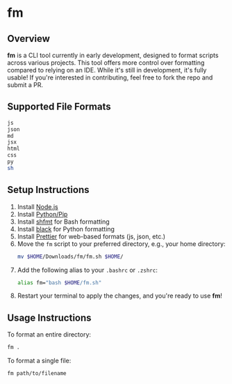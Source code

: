 # fm

## Overview

**fm** is a CLI tool currently in early development, designed to format scripts across various projects. This tool offers more control over formatting compared to relying on an IDE. While it's still in development, it's fully usable! If you're interested in contributing, feel free to fork the repo and submit a PR.

## Supported File Formats

```bash
js
json
md
jsx
html
css
py
sh
```

## Setup Instructions

1. Install [Node.js](https://nodejs.org/en)
2. Install [Python/Pip](https://www.python.org/)
3. Install [shfmt](https://github.com/mvdan/sh) for Bash formatting
4. Install [black](https://github.com/psf/black) for Python formatting
5. Install [Prettier](https://www.npmjs.com/package/prettier) for web-based formats (js, json, etc.)
6. Move the `fm` script to your preferred directory, e.g., your home directory:
   ```bash
   mv $HOME/Downloads/fm/fm.sh $HOME/
   ```
7. Add the following alias to your `.bashrc` or `.zshrc`:
   ```bash
   alias fm="bash $HOME/fm.sh"
   ```
8. Restart your terminal to apply the changes, and you're ready to use **fm**!

## Usage Instructions

To format an entire directory:

```bash
fm .
```

To format a single file:

```bash
fm path/to/filename
```
